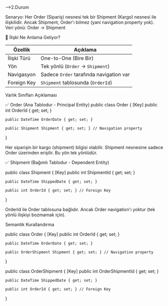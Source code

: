 ﻿-->2.Durum

Senaryo:
Her Order (Sipariş) nesnesi tek bir Shipment (Kargo) nesnesi ile ilişkilidir.
Ancak Shipment, Order'ı bilmez (yani navigation property yok).
Veri yönü: Order → Shipment

🧠 İlişki Ne Anlama Geliyor?

| Özellik     | Açıklama                                |
| ----------- | --------------------------------------- |
| İlişki Türü | One-to-One (Bire Bir)                   |
| Yön         | Tek yönlü (`Order` → `Shipment`)        |
| Navigasyon  | Sadece `Order` tarafında navigation var |
| Foreign Key | `Shipment` tablosunda (`OrderId`)       |

Varlık Sınıfları Açıklaması

✅ Order (Ana Tablodur - Principal Entity)
public class Order
{
    [Key]
    public int OrderId { get; set; }

    public DateTime OrderDate { get; set; }

    public Shipment Shipment { get; set; } // Navigation property
}

Her siparişin bir kargo (shipment) bilgisi olabilir.
Shipment nesnesine sadece Order üzerinden erişilir.
Bu yön tek yönlüdür.

✅ Shipment (Bağımlı Tablodur - Dependent Entity)

public class Shipment
{
    [Key]
    public int ShipmentId { get; set; }

    public DateTime ShippedDate { get; set; }

    public int OrderId { get; set; } // Foreign Key
}

OrderId ile Order tablosuna bağlıdır.
Ancak Order navigation'ı yoktur (tek yönlü ilişkiyi bozmamak için).

Semantik Kurallandırma


public class Order
{
    [Key]
    public int OrderId { get; set; }

    public DateTime OrderDate { get; set; }

    public OrderShipment Shipment { get; set; } // Navigation property
}


public class OrderShipment
{
    [Key]
    public int OrderShipmentId { get; set; }

    public DateTime ShippedDate { get; set; }

    public int OrderId { get; set; } // Foreign Key
}